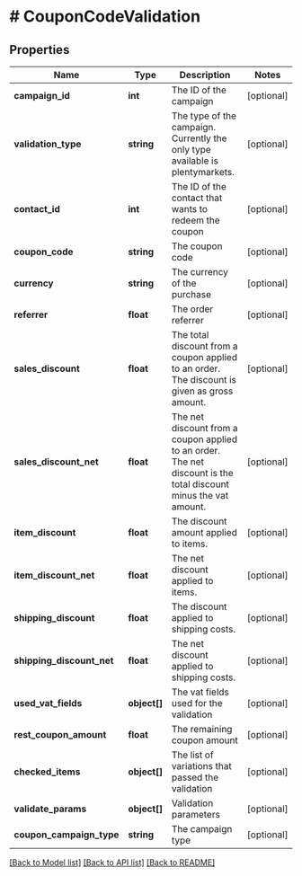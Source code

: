 # # CouponCodeValidation

## Properties

Name | Type | Description | Notes
------------ | ------------- | ------------- | -------------
**campaign_id** | **int** | The ID of the campaign | [optional] 
**validation_type** | **string** | The type of the campaign. Currently the only type available is plentymarkets. | [optional] 
**contact_id** | **int** | The ID of the contact that wants to redeem the coupon | [optional] 
**coupon_code** | **string** | The coupon code | [optional] 
**currency** | **string** | The currency of the purchase | [optional] 
**referrer** | **float** | The order referrer | [optional] 
**sales_discount** | **float** | The total discount from a coupon applied to an order. The discount is given as gross amount. | [optional] 
**sales_discount_net** | **float** | The net discount from a coupon applied to an order. The net discount is the total discount minus the vat amount. | [optional] 
**item_discount** | **float** | The discount amount applied to items. | [optional] 
**item_discount_net** | **float** | The net discount applied to items. | [optional] 
**shipping_discount** | **float** | The discount applied to shipping costs. | [optional] 
**shipping_discount_net** | **float** | The net discount applied to shipping costs. | [optional] 
**used_vat_fields** | **object[]** | The vat fields used for the validation | [optional] 
**rest_coupon_amount** | **float** | The remaining coupon amount | [optional] 
**checked_items** | **object[]** | The list of variations that passed the validation | [optional] 
**validate_params** | **object[]** | Validation parameters | [optional] 
**coupon_campaign_type** | **string** | The campaign type | [optional] 

[[Back to Model list]](../../README.md#documentation-for-models) [[Back to API list]](../../README.md#documentation-for-api-endpoints) [[Back to README]](../../README.md)


